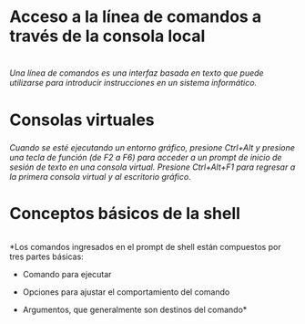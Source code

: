 # Acceso a la línea de comandos a través de la consola local <h1>


*Una línea de comandos es una interfaz basada en texto que puede utilizarse para introducir instrucciones en un sistema informático.* 

# Consolas virtuales <h5>
*Cuando se esté ejecutando un entorno gráfico, presione Ctrl+Alt y presione una tecla de función (de F2 a F6) para acceder a un prompt de inicio de sesión de texto en una consola virtual. Presione Ctrl+Alt+F1 para regresar a la primera consola virtual y al escritorio gráfico.*

# Conceptos básicos de la shell <h6>

*Los comandos ingresados en el prompt de shell están compuestos por tres partes básicas:

* Comando para ejecutar

* Opciones para ajustar el comportamiento del comando

* Argumentos, que generalmente son destinos del comando*
